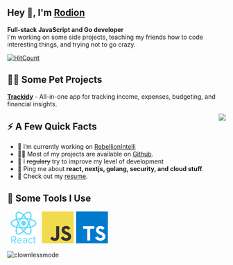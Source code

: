 <h2>Hey 👋, I'm <a href="https://t.me/purpletooth">Rodion</a></h2>
<strong>Full-stack JavaScript and Go developer</strong>
<br/>I'm working on some side projects, teaching my friends how to code interesting things, and trying not to go crazy.</p>
<p><a href="http://hits.dwyl.com/clownlessmode/clownlessmode/clownlessmode.svg?style=flat-square"><img src="https://hits.dwyl.com/clownlessmode/clownlessmode/clownlessmode.svg?style=flat-square" alt="HitCount"></a></p>
<h2>👨‍💻 Some Pet Projects</h2>
<p><strong><a href="https://t.me/purpletooth">Trackidy</a></strong> - All-in-one app for tracking income, expenses, budgeting, and financial insights.</p>
<img align="right" src="https://media1.giphy.com/media/13HgwGsXF0aiGY/giphy.gif" height='250'/>
<h2>⚡️ A Few Quick Facts</h2>
<ul>
<li>🔭 I’m currently working on <a href="https://github.com/clownlessmode/rebellionai">RebellionIntelli</a>
<li>👨‍💻 Most of my projects are available on <a href="https://github.com/clownlessmode">Github</a>.</li>
<li>📝 I <del>regulary</del> try to improve my level of development</li>
<li>💬 Ping me about <strong>react, nextjs, golang, security, and cloud stuff</strong>.</li>
<li>📙 Check out my <a href="https://www.deadlinevchera.com/resume/rodion-kovalenko">resume</a>.</li>
</ul>

<h2>🚀 Some Tools I Use</h2>
<p align="left">
<img src="https://raw.githubusercontent.com/devicons/devicon/master/icons/react/react-original-wordmark.svg" alt="react" width="75" height="75" />
<img src="https://raw.githubusercontent.com/devicons/devicon/master/icons/javascript/javascript-original.svg" alt="javascript" width="75" height="75" />
<img src="https://raw.githubusercontent.com/devicons/devicon/master/icons/typescript/typescript-original.svg" alt="typescript" width="75" height="75" />
</p>
<img src="https://github-readme-stats.vercel.app/api?username=clownlessmode&show_icons=true&count_private=true" alt="clownlessmode" />
